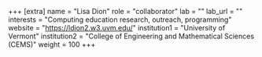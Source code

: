 +++
[extra]
name = "Lisa Dion"
role = "collaborator"
lab = ""
lab_url = ""
interests = "Computing education research, outreach, programming"
website = "https://ldion2.w3.uvm.edu/"
institution1 = "University of Vermont"
institution2 = "College of Engineering and Mathematical Sciences (CEMS)"
weight = 100
+++